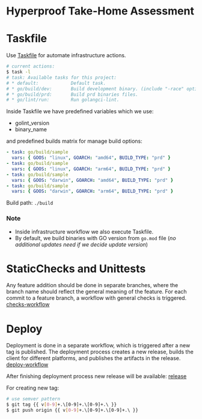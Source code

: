 # Hyperproof Take-Home Assessment

# Taskfile
Use [Taskfile](https://taskfile.dev/) for automate infrastructure actions.
```bash
# current actions:
$ task -l
# task: Available tasks for this project:
# * default:            Default task.
# * go/build/dev:       Build development binary. (include "-race" option)
# * go/build/prd:       Build prd binaries files.
# * go/lint/run:        Run golangci-lint.
```

Inside Taskfile we have predefined variables which we use:
- golint_version
- binary_name

and predefined builds matrix for manage build options:
```yaml
- task: go/build/sample
  vars: { GOOS: "linux", GOARCH: "amd64", BUILD_TYPE: "prd" }
- task: go/build/sample
  vars: { GOOS: "linux", GOARCH: "arm64", BUILD_TYPE: "prd" }
- task: go/build/sample
  vars: { GOOS: "darwin", GOARCH: "amd64", BUILD_TYPE: "prd" }
- task: go/build/sample
  vars: { GOOS: "darwin", GOARCH: "arm64", BUILD_TYPE: "prd" }
```
Build path: `./build`

### Note
- Inside infrastructure workflow we also execute Taskfile.
- By default, we build binaries with GO version from `go.mod` file (_no additional updates need if we decide update version_)

# StaticChecks and Unittests
Any feature addition should be done in separate branches, where the branch name should reflect the general meaning of the feature. 
For each commit to a feature branch, a workflow with general checks is triggered.
[checks-workflow](https://github.com/mr-chelyshkin/hyperproof/blob/main/.img/check.png)

# Deploy
Deployment is done in a separate workflow, which is triggered after a new tag is published. The deployment process creates a new release, 
builds the client for different platforms, and publishes the artifacts in the release.
[deploy-workflow](https://github.com/mr-chelyshkin/hyperproof/blob/main/.img/deploy.png)

After finishing deployment process new release will be available:
[release](https://github.com/mr-chelyshkin/hyperproof/blob/main/.img/release.png)

For creating new tag:
```bash
# use semver pattern
$ git tag {{ v[0-9]+.\[0-9]+.\[0-9]+.\ }} 
$ git push origin {{ v[0-9]+.\[0-9]+.\[0-9]+.\ }}
```
